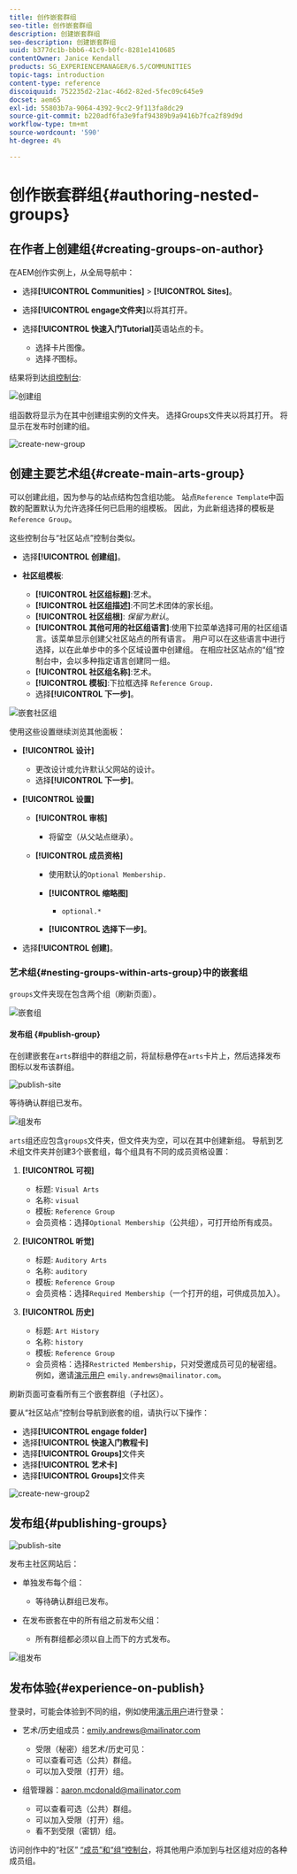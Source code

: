 ```yaml
---
title: 创作嵌套群组
seo-title: 创作嵌套群组
description: 创建嵌套群组
seo-description: 创建嵌套群组
uuid: b377dc1b-bbb6-41c9-b0fc-8281e1410685
contentOwner: Janice Kendall
products: SG_EXPERIENCEMANAGER/6.5/COMMUNITIES
topic-tags: introduction
content-type: reference
discoiquuid: 752235d2-21ac-46d2-82ed-5fec09c645e9
docset: aem65
exl-id: 55803b7a-9064-4392-9cc2-9f113fa8dc29
source-git-commit: b220adf6fa3e9faf94389b9a9416b7fca2f89d9d
workflow-type: tm+mt
source-wordcount: '590'
ht-degree: 4%

---
```


# 创作嵌套群组{#authoring-nested-groups}

## 在作者上创建组{#creating-groups-on-author}

在AEM创作实例上，从全局导航中：

* 选择&#x200B;**[!UICONTROL Communities]** > **[!UICONTROL Sites]**。
* 选择&#x200B;**[!UICONTROL engage文件夹]**&#x200B;以将其打开。
* 选择&#x200B;**[!UICONTROL 快速入门Tutorial]**&#x200B;英语站点的卡。

   * 选择卡片图像。
   * 选择&#x200B;*不*&#x200B;图标。

结果将到达[组控制台](/help/communities/groups.md):

![创建组](assets/create-group.png)

组函数将显示为在其中创建组实例的文件夹。 选择Groups文件夹以将其打开。 将显示在发布时创建的组。

![create-new-group](assets/create-new-group.png)

## 创建主要艺术组{#create-main-arts-group}

可以创建此组，因为参与的站点结构包含组功能。 站点`Reference Template`中函数的配置默认为允许选择任何已启用的组模板。 因此，为此新组选择的模板是`Reference Group`。

这些控制台与“社区站点”控制台类似。

* 选择&#x200B;**[!UICONTROL 创建组]**。

* **社区组模板**:

   * **[!UICONTROL 社区组标题]**:艺术。
   * **[!UICONTROL 社区组描述]**:不同艺术团体的家长组。
   * **[!UICONTROL 社区组根]**: *保留为默认*。
   * **[!UICONTROL 其他可用的社区组语言]**:使用下拉菜单选择可用的社区组语言。该菜单显示创建父社区站点的所有语言。 用户可以在这些语言中进行选择，以在此单步中的多个区域设置中创建组。 在相应社区站点的“组”控制台中，会以多种指定语言创建同一组。
   * **[!UICONTROL 社区组名称]**:艺术。
   * **[!UICONTROL 模板]**:下拉框选择  `Reference Group.`
   * 选择&#x200B;**[!UICONTROL 下一步]**。

![嵌套社区组](assets/parent-to-nestedgroup.png)

使用这些设置继续浏览其他面板：

* **[!UICONTROL 设计]**

   * 更改设计或允许默认父网站的设计。
   * 选择&#x200B;**[!UICONTROL 下一步]**。

* **[!UICONTROL 设置]**

   * **[!UICONTROL 审核]**

      * 将留空（从父站点继承）。
   * **[!UICONTROL 成员资格]**

      * 使用默认的`Optional Membership.`

      * **[!UICONTROL 缩略图]**
         * `optional.*`
      * **[!UICONTROL 选择下一步]**。



* 选择&#x200B;**[!UICONTROL 创建]**。

### 艺术组{#nesting-groups-within-arts-group}中的嵌套组

`groups`文件夹现在包含两个组（刷新页面）。

![嵌套组](assets/create-community-group.png)

#### 发布组 {#publish-group}

在创建嵌套在`arts`群组中的群组之前，将鼠标悬停在`arts`卡片上，然后选择发布图标以发布该群组。

![publish-site](assets/publish-site.png)

等待确认群组已发布。

![组发布](assets/group-published.png)

`arts`组还应包含`groups`文件夹，但文件夹为空，可以在其中创建新组。 导航到艺术组文件夹并创建3个嵌套组，每个组具有不同的成员资格设置：

1. **[!UICONTROL 可视]**

   * 标题: `Visual Arts`
   * 名称: `visual`
   * 模板: `Reference Group`
   * 会员资格：选择`Optional Membership`（公共组），可打开给所有成员。

1. **[!UICONTROL 听觉]**

   * 标题: `Auditory Arts`
   * 名称: `auditory`
   * 模板: `Reference Group`
   * 会员资格：选择`Required Membership`（一个打开的组，可供成员加入）。

1. **[!UICONTROL 历史]**

   * 标题: `Art History`
   * 名称: `history`
   * 模板: `Reference Group`
   * 会员资格：选择`Restricted Membership`，只对受邀成员可见的秘密组。 例如，邀请[演示用户](/help/communities/tutorials.md#demo-users) `emily.andrews@mailinator.com`。

刷新页面可查看所有三个嵌套群组（子社区）。

要从“社区站点”控制台导航到嵌套的组，请执行以下操作：

* 选择&#x200B;**[!UICONTROL engage folder]**
* 选择&#x200B;**[!UICONTROL 快速入门教程卡]**
* 选择&#x200B;**[!UICONTROL Groups]**&#x200B;文件夹
* 选择&#x200B;**[!UICONTROL 艺术卡]**
* 选择&#x200B;**[!UICONTROL Groups]**&#x200B;文件夹

![create-new-group2](assets/create-new-group2.png)

## 发布组{#publishing-groups}

![publish-site](assets/publish-site.png)

发布主社区网站后：

* 单独发布每个组：

   * 等待确认群组已发布。

* 在发布嵌套在中的所有组之前发布父组：

   * 所有群组都必须以自上而下的方式发布。

![组发布](assets/group-published.png)

## 发布体验{#experience-on-publish}

登录时，可能会体验到不同的组，例如使用[演示用户](/help/communities/tutorials.md#demo-users)进行登录：

* 艺术/历史组成员：emily.andrews@mailinator.com
   * 受限（秘密）组艺术/历史可见：
   * 可以查看可选（公共）群组。
   * 可以加入受限（打开）组。

* 组管理器：aaron.mcdonald@mailinator.com

   * 可以查看可选（公共）群组。
   * 可以加入受限（打开）组。
   * 看不到受限（密钥）组。

访问创作中的“社区” [“成员”和“组”控制台](/help/communities/members.md)，将其他用户添加到与社区组对应的各种成员组。
